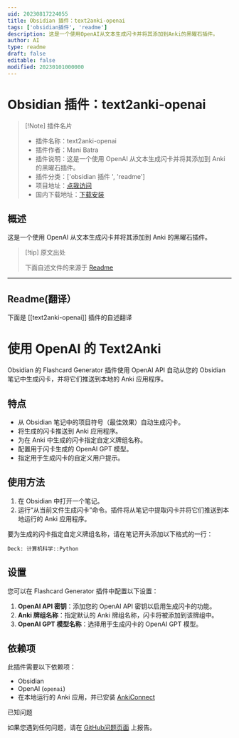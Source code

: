 ```yaml
---
uid: 20230817224055
title: Obsidian 插件：text2anki-openai
tags: ['obsidian插件', 'readme']
description: 这是一个使用OpenAI从文本生成闪卡并将其添加到Anki的黑曜石插件。
author: AI
type: readme
draft: false
editable: false
modified: 20230101000000
---
```


# Obsidian 插件：text2anki-openai

> [!Note] 插件名片
> - 插件名称：text2anki-openai
> - 插件作者：Mani Batra
> - 插件说明：这是一个使用 OpenAI 从文本生成闪卡并将其添加到 Anki 的黑曜石插件。
> - 插件分类：['obsidian 插件 ', 'readme']
> - 项目地址：[点我访问](https://github.com/manibatra/obsidian-text2anki-openai)
> - 国内下载地址：[下载安装](https://pkmer.cn/products/plugin/pluginMarket/?text2anki-openai)

## 概述

这是一个使用 OpenAI 从文本生成闪卡并将其添加到 Anki 的黑曜石插件。

> [!tip] 原文出处
>
>下面自述文件的来源于 [Readme](https://ghproxy.net/https://raw.githubusercontent.com/manibatra/obsidian-text2anki-openai/master/README.md)

---

## Readme(翻译）

下面是 [[text2anki-openai]] 插件的自述翻译

# 使用 OpenAI 的 Text2Anki

Obsidian 的 Flashcard Generator 插件使用 OpenAI API 自动从您的 Obsidian 笔记中生成闪卡，并将它们推送到本地的 Anki 应用程序。

## 特点

- 从 Obsidian 笔记中的项目符号（最佳效果）自动生成闪卡。
- 将生成的闪卡推送到 Anki 应用程序。
- 为在 Anki 中生成的闪卡指定自定义牌组名称。
- 配置用于闪卡生成的 OpenAI GPT 模型。
- 指定用于生成闪卡的自定义用户提示。

## 使用方法

1. 在 Obsidian 中打开一个笔记。
2. 运行“从当前文件生成闪卡”命令。插件将从笔记中提取闪卡并将它们推送到本地运行的 Anki 应用程序。

要为生成的闪卡指定自定义牌组名称，请在笔记开头添加以下格式的一行：

```
Deck: 计算机科学::Python
```

## 设置

您可以在 Flashcard Generator 插件中配置以下设置：

1. **OpenAI API 密钥**：添加您的 OpenAI API 密钥以启用生成闪卡的功能。
2. **Anki 牌组名称**：指定默认的 Anki 牌组名称，闪卡将被添加到该牌组中。
3. **OpenAI GPT 模型名称**：选择用于生成闪卡的 OpenAI GPT 模型。

## 依赖项

此插件需要以下依赖项：

- Obsidian
- OpenAI (`openai`)
- 在本地运行的 Anki 应用，并已安装 [AnkiConnect](https://ankiweb.net/shared/info/2055492159)

已知问题

如果您遇到任何问题，请在 [GitHub问题页面](https://github.com/obsidian-text2anki-openai/issues) 上报告。
